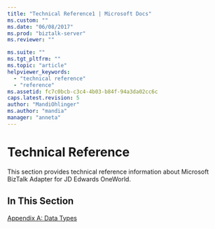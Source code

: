 ```yaml
---
title: "Technical Reference1 | Microsoft Docs"
ms.custom: ""
ms.date: "06/08/2017"
ms.prod: "biztalk-server"
ms.reviewer: ""

ms.suite: ""
ms.tgt_pltfrm: ""
ms.topic: "article"
helpviewer_keywords: 
  - "technical reference"
  - "reference"
ms.assetid: fc7c0bcb-c3c4-4b03-b84f-94a3da02cc6c
caps.latest.revision: 5
author: "MandiOhlinger"
ms.author: "mandia"
manager: "anneta"
---
```

# Technical Reference
This section provides technical reference information about Microsoft BizTalk Adapter for JD Edwards OneWorld.  
  
## In This Section  
 [Appendix A: Data Types](../core/appendix-a-data-types.md)